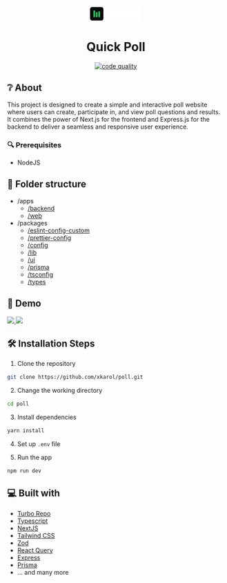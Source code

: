 <p align="center">
  <a href="#">
    <img alt="Quick Poll" src="./apps/web/public/logo-with-label-dark.svg" width="120" />
  </a>
</p>
<h1 align="center">
  Quick Poll
</h1>

<p align="center">

<a href="https://github.com/xKarol/poll/actions/workflows/main.yml" target="blank">
<img src="https://github.com/xKarol/poll/actions/workflows/main.yml/badge.svg" alt="code quality" />
</a>

</p>

## ❔ About

This project is designed to create a simple and interactive poll website where users can create, participate in, and view poll questions and results. It combines the power of Next.js for the frontend and Express.js for the backend to deliver a seamless and responsive user experience.

### 🔍 Prerequisites

- NodeJS

## 📁 Folder structure

- /apps
  - [/backend](./apps/backend)
  - [/web](./apps/web)
- /packages
  - [/eslint-config-custom](./packages/eslint-config-custom)
  - [/prettier-config](./packages/prettier-config)
  - [/config](./packages/config)
  - [/lib](./packages/lib)
  - [/ui](./packages/ui)
  - [/prisma](./packages/prisma)
  - [/tsconfig](./packages/tsconfig)
  - [/types](./packages/types)

## 🚀 Demo

<a href="https://poll-web-three.vercel.app" target="blank">
<img src="https://img.shields.io/website?style=flat-square&url=https%3A%2F%2Fpoll-web-three.vercel.app%2F" />
</a>

<a href="https://poll-backend-86wf.onrender.com" target="blank">
<img src="https://img.shields.io/website?label=backend&style=flat-square&url=https%3A%2F%2Fpoll-backend-86wf.onrender.com%2Fhealth-check" />
</a>

## 🛠️ Installation Steps

1. Clone the repository

```bash
git clone https://github.com/xkarol/poll.git
```

2. Change the working directory

```bash
cd poll
```

3. Install dependencies

```bash
yarn install
```

4. Set up `.env` file

5. Run the app

```bash
npm run dev
```

## 💻 Built with

- [Turbo Repo](https://turbo.build/)
- [Typescript](https://www.typescriptlang.org/)
- [NextJS](https://nextjs.org/)
- [Tailwind CSS](https://tailwindcss.com/)
- [Zod](https://zod.dev/)
- [React Query](https://tanstack.com/query/latest/)
- [Express](https://expressjs.com/)
- [Prisma](https://www.prisma.io/)
- ... and many more
